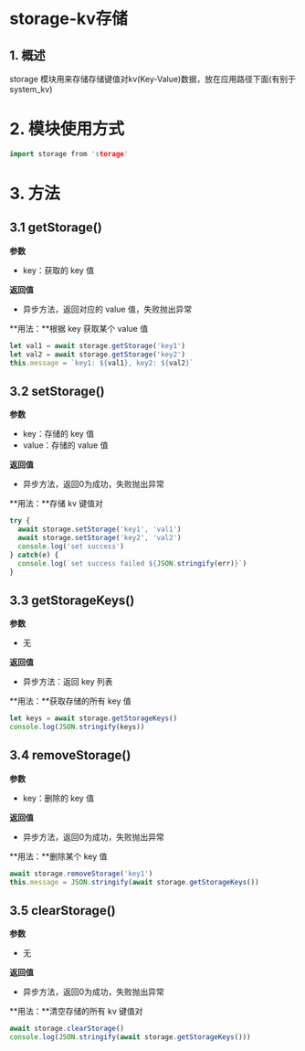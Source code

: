 # storage-kv存储

  

## 1. 概述

storage 模块用来存储存储键值对kv(Key-Value)数据，放在应用路径下面(有别于system_kv)

# 2. 模块使用方式

```cpp
import storage from 'storage'
```

# 3. 方法

## 3.1 getStorage()

**参数**

- key：获取的 key 值

**返回值**

- 异步方法，返回对应的 value 值，失败抛出异常

**用法：**根据 key 获取某个 value 值

```javascript
let val1 = await storage.getStorage('key1')
let val2 = await storage.getStorage('key2')
this.message = `key1: ${val1}, key2: ${val2}`
```

## 3.2 setStorage()

**参数**

- key：存储的 key 值
- value：存储的 value 值

**返回值**

- 异步方法，返回0为成功，失败抛出异常

**用法：**存储 kv 键值对

```javascript
try {
  await storage.setStorage('key1', 'val1')
  await storage.setStorage('key2', 'val2')
  console.log('set success')
} catch(e) {
  console.log(`set success failed ${JSON.stringify(err)}`)
}
```

## 3.3 getStorageKeys()

**参数**

- 无

**返回值**

- 异步方法：返回 key 列表

**用法：**获取存储的所有 key 值

```javascript
let keys = await storage.getStorageKeys()
console.log(JSON.stringify(keys))
```

## 3.4 removeStorage()

**参数**

- key：删除的 key 值

**返回值**

- 异步方法，返回0为成功，失败抛出异常

**用法：**删除某个 key 值

```javascript
await storage.removeStorage('key1')
this.message = JSON.stringify(await storage.getStorageKeys())
```

## 3.5 clearStorage()

**参数**

- 无

**返回值**

- 异步方法，返回0为成功，失败抛出异常

**用法：**清空存储的所有 kv 键值对

```javascript
await storage.clearStorage()
console.log(JSON.stringify(await storage.getStorageKeys()))
```

